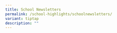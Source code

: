 ```yaml
---
title: School Newsletters
permalink: /school-highlights/schoolnewsletters/
variant: tiptap
description: ""
---
```

